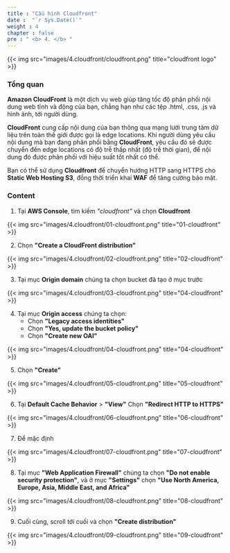 ```yaml
---
title : "Cấu hình Cloudfront"
date :  "`r Sys.Date()`" 
weight : 4 
chapter : false
pre : " <b> 4. </b> "
---
```


{{< img src="images/4.cloudfront/cloudfront.png" title="cloudfront logo" >}}

### Tổng quan

**Amazon CloudFront** là một dịch vụ web giúp tăng tốc độ phân phối nội dung web tĩnh và động của bạn, chẳng hạn như các tệp .html, .css, .js và hình ảnh, tới người dùng.

**CloudFront** cung cấp nội dung của bạn thông qua mạng lưới trung tâm dữ liệu trên toàn thế giới được gọi là edge locations. Khi người dùng yêu cầu nội dung mà bạn đang phân phối bằng **CloudFront**, yêu cầu đó sẽ được chuyển đến edge locations có độ trễ thấp nhất (độ trễ thời gian), để nội dung đó được phân phối với hiệu suất tốt nhất có thể.

Bạn có thể sử dụng **Cloudfront** để chuyển hướng HTTP sang HTTPS cho **Static Web Hosting S3**, đồng thời triển khai **WAF** để tăng cường bảo mật.

### Content

1. Tại **AWS Console**, tìm kiếm *"cloudfront"* và chọn **Cloudfront**

{{< img src="images/4.cloudfront/01-cloudfront.png" title="01-cloudfront" >}}

2. Chọn **"Create a CloudFront distribution"**

{{< img src="images/4.cloudfront/02-cloudfront.png" title="02-cloudfront" >}}

3. Tại mục **Origin domain** chúng ta chọn bucket đã tạo ở mục trước

{{< img src="images/4.cloudfront/03-cloudfront.png" title="04-cloudfront" >}}

4. Tại mục **Origin access** chúng ta chọn:
   - Chọn **"Legacy access identities"**
   - Chọn **"Yes, update the bucket policy"**
   - Chọn **"Create new OAI"**

{{< img src="images/4.cloudfront/04-cloudfront.png" title="04-cloudfront" >}}

5. Chọn **"Create"**

{{< img src="images/4.cloudfront/05-cloudfront.png" title="05-cloudfront" >}}

6. Tại **Default Cache Behavior** > **"View"** Chọn **"Redirect HTTP to HTTPS"**

{{< img src="images/4.cloudfront/06-cloudfront.png" title="06-cloudfront" >}}

7. Để mặc định

{{< img src="images/4.cloudfront/07-cloudfront.png" title="07-cloudfront" >}}

8. Tại mục **"Web Application Firewall"** chúng ta chọn **"Do not enable security protection"**, và ở mục **"Settings"** chọn **"Use North America, Europe, Asia, Middle East, and Africa"**

{{< img src="images/4.cloudfront/08-cloudfront.png" title="08-cloudfront" >}}

9. Cuối cùng, scroll tới cuối và chọn  **"Create distribution"**

{{< img src="images/4.cloudfront/09-cloudfront.png" title="09-cloudfront" >}}
